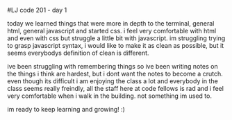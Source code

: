 #LJ code 201 - day 1  

today we learned things that were more in depth to the terminal, general html, general javascript and started css. i feel very comfortable with html and even with css but struggle a little bit with javascript. im struggling trying to grasp javascript syntax, i would like to make it as clean as possible, but it seems everybodys definition of clean is different.  

ive been struggling with remembering things so ive been writing notes on the things i think are hardest, but i dont want the notes to become a crutch. even though its difficult i am enjoying the class a lot and everybody in the class seems really freindly, all the staff here at code fellows is rad and i feel very comfortable when i walk in the building. not something im used to.  

im ready to keep learning and growing! :)
